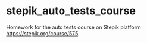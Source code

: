 # stepik_auto_tests_course
Homework for the auto tests course on Stepik platform https://stepik.org/course/575.
